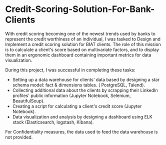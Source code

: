# Credit-Scoring-Solution-For-Bank-Clients
With credit scoring becoming one of the newest trends used by banks to represent the credit worthiness of an individual, I was tasked to Design and Implement a credit scoring solution for BIAT clients. The role of this mission is to calculate a client's score based on multivariate factors, and to display them in an ergonomic dashboard containing important metrics for data visualization.

During this project, I was successful in completing these tasks:
- Setting up a data warehouse for clients' data based by designing a star schema model: fact & dimensions tables. ( PostgreSQL, Talend).
- Collecting additional data about the clients by scrapping their LinkedIn profiles' public information (Jupyter Notebook, Selenium, BeautifulSoup).
- Creating a script for calculating a client's credit score (Jupyter Notebook).
- Data visualization and analysis by designing a dashboard using ELK stack (Elasticsearch, logstash, Kibana).


For Confidentiality measures, the data used to feed the data warehouse is not provided.
